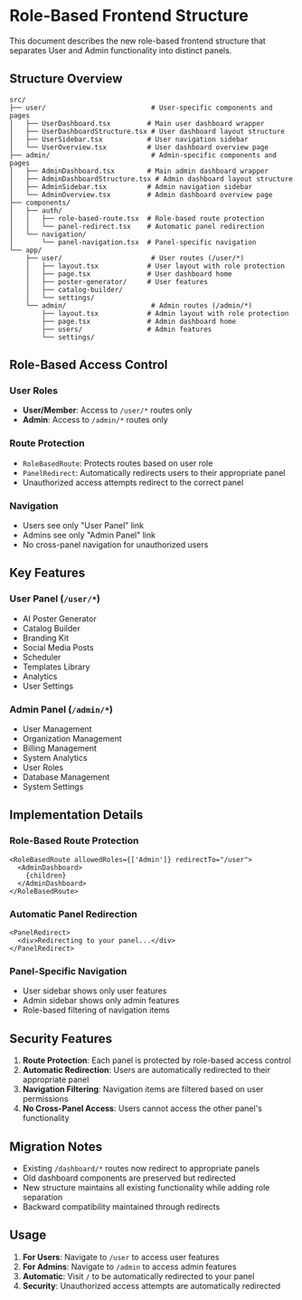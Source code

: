 # Role-Based Frontend Structure

This document describes the new role-based frontend structure that separates User and Admin functionality into distinct panels.

## Structure Overview

```
src/
├── user/                          # User-specific components and pages
│   ├── UserDashboard.tsx         # Main user dashboard wrapper
│   ├── UserDashboardStructure.tsx # User dashboard layout structure
│   ├── UserSidebar.tsx           # User navigation sidebar
│   └── UserOverview.tsx          # User dashboard overview page
├── admin/                         # Admin-specific components and pages
│   ├── AdminDashboard.tsx        # Main admin dashboard wrapper
│   ├── AdminDashboardStructure.tsx # Admin dashboard layout structure
│   ├── AdminSidebar.tsx          # Admin navigation sidebar
│   └── AdminOverview.tsx         # Admin dashboard overview page
├── components/
│   ├── auth/
│   │   ├── role-based-route.tsx  # Role-based route protection
│   │   └── panel-redirect.tsx    # Automatic panel redirection
│   └── navigation/
│       └── panel-navigation.tsx  # Panel-specific navigation
└── app/
    ├── user/                      # User routes (/user/*)
    │   ├── layout.tsx            # User layout with role protection
    │   ├── page.tsx              # User dashboard home
    │   ├── poster-generator/     # User features
    │   ├── catalog-builder/
    │   └── settings/
    └── admin/                     # Admin routes (/admin/*)
        ├── layout.tsx            # Admin layout with role protection
        ├── page.tsx              # Admin dashboard home
        ├── users/                # Admin features
        └── settings/
```

## Role-Based Access Control

### User Roles
- **User/Member**: Access to `/user/*` routes only
- **Admin**: Access to `/admin/*` routes only

### Route Protection
- `RoleBasedRoute`: Protects routes based on user role
- `PanelRedirect`: Automatically redirects users to their appropriate panel
- Unauthorized access attempts redirect to the correct panel

### Navigation
- Users see only "User Panel" link
- Admins see only "Admin Panel" link
- No cross-panel navigation for unauthorized users

## Key Features

### User Panel (`/user/*`)
- AI Poster Generator
- Catalog Builder
- Branding Kit
- Social Media Posts
- Scheduler
- Templates Library
- Analytics
- User Settings

### Admin Panel (`/admin/*`)
- User Management
- Organization Management
- Billing Management
- System Analytics
- User Roles
- Database Management
- System Settings

## Implementation Details

### Role-Based Route Protection
```tsx
<RoleBasedRoute allowedRoles={['Admin']} redirectTo="/user">
  <AdminDashboard>
    {children}
  </AdminDashboard>
</RoleBasedRoute>
```

### Automatic Panel Redirection
```tsx
<PanelRedirect>
  <div>Redirecting to your panel...</div>
</PanelRedirect>
```

### Panel-Specific Navigation
- User sidebar shows only user features
- Admin sidebar shows only admin features
- Role-based filtering of navigation items

## Security Features

1. **Route Protection**: Each panel is protected by role-based access control
2. **Automatic Redirection**: Users are automatically redirected to their appropriate panel
3. **Navigation Filtering**: Navigation items are filtered based on user permissions
4. **No Cross-Panel Access**: Users cannot access the other panel's functionality

## Migration Notes

- Existing `/dashboard/*` routes now redirect to appropriate panels
- Old dashboard components are preserved but redirected
- New structure maintains all existing functionality while adding role separation
- Backward compatibility maintained through redirects

## Usage

1. **For Users**: Navigate to `/user` to access user features
2. **For Admins**: Navigate to `/admin` to access admin features
3. **Automatic**: Visit `/` to be automatically redirected to your panel
4. **Security**: Unauthorized access attempts are automatically redirected
